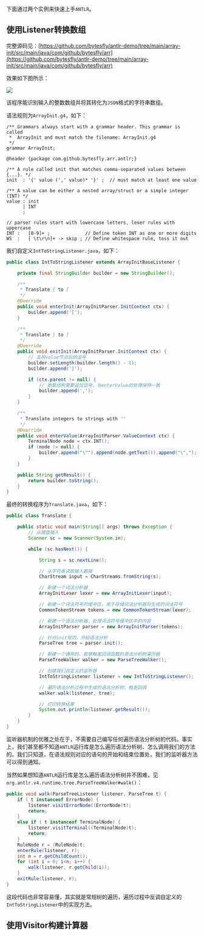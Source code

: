 
下面通过两个实例来快速上手`ANTLR`。


## 使用Listener转换数组

完整源码见：[https://github.com/bytesfly/antlr-demo/tree/main/array-init/src/main/java/com/github/bytesfly/arr](https://github.com/bytesfly/antlr-demo/tree/main/array-init/src/main/java/com/github/bytesfly/arr)

效果如下图所示：

![](https://img2020.cnblogs.com/blog/1546632/202112/1546632-20211204113455066-1434691214.png)

该程序能识别输入的整数数组并将其转化为`JSON`格式的字符串数组。

语法规则为`ArrayInit.g4`，如下：

```text
/** Grammars always start with a grammar header. This grammar is called
 *  ArrayInit and must match the filename: ArrayInit.g4
 */
grammar ArrayInit;

@header {package com.github.bytesfly.arr.antlr;}

/** A rule called init that matches comma-separated values between {...}. */
init  : '{' value (',' value)* '}' ;  // must match at least one value

/** A value can be either a nested array/struct or a simple integer (INT) */
value : init
      | INT
      ;

// parser rules start with lowercase letters, lexer rules with uppercase
INT :   [0-9]+ ;             // Define token INT as one or more digits
WS  :   [ \t\r\n]+ -> skip ; // Define whitespace rule, toss it out
```

我们自定义`IntToStringListener.java`，如下：

```java
public class IntToStringListener extends ArrayInitBaseListener {

    private final StringBuilder builder = new StringBuilder();

    /**
     * Translate { to [
     */
    @Override
    public void enterInit(ArrayInitParser.InitContext ctx) {
        builder.append('[');
    }

    /**
     * Translate } to ]
     */
    @Override
    public void exitInit(ArrayInitParser.InitContext ctx) {
        // 去除value节点后的逗号
        builder.setLength(builder.length() - 1);
        builder.append(']');

        if (ctx.parent != null) {
            // 嵌套结构需要追加逗号，与enterValue的处理保持一致
            builder.append(',');
        }
    }

    /**
     * Translate integers to strings with ""
     */
    @Override
    public void enterValue(ArrayInitParser.ValueContext ctx) {
        TerminalNode node = ctx.INT();
        if (node != null) {
            builder.append("\"").append(node.getText()).append("\",");
        }
    }

    public String getResult() {
        return builder.toString();
    }
}
```

最终的转换程序为`Translate.java`，如下：

```java
public class Translate {

    public static void main(String[] args) throws Exception {
        // 从键盘输入
        Scanner sc = new Scanner(System.in);

        while (sc.hasNext()) {

            String s = sc.nextLine();

            // 从字符串读取输入数据
            CharStream input = CharStreams.fromString(s);

            // 新建一个词法分析器
            ArrayInitLexer lexer = new ArrayInitLexer(input);

            // 新建一个词法符号的缓冲区，用于存储词法分析器将生成的词法符号
            CommonTokenStream tokens = new CommonTokenStream(lexer);

            // 新建一个语法分析器，处理词法符号缓冲区中的内容
            ArrayInitParser parser = new ArrayInitParser(tokens);

            // 针对init规则，开始语法分析
            ParseTree tree = parser.init();

            // 新建一个通用的、能够触发回调函数的语法分析树遍历器
            ParseTreeWalker walker = new ParseTreeWalker();

            // 创建我们自定义的监听器
            IntToStringListener listener = new IntToStringListener();

            // 遍历语法分析过程中生成的语法分析树，触发回调
            walker.walk(listener, tree);

            // 打印转换结果
            System.out.println(listener.getResult());
        }
    }
}
```

监听器机制的优雅之处在于，不需要自己编写任何遍历语法分析树的代码。事实上，我们甚至都不知道`ANTLR`运行库是怎么遍历语法分析树、怎么调用我们的方法的。我们只知道，在语法规则对应的语句的开始和结束位置处，我们的监听器方法可以得到通知。

当然如果想知道`ANTLR`运行库是怎么遍历语法分析树并不困难，见`org.antlr.v4.runtime.tree.ParseTreeWalker#walk()`：

```java
public void walk(ParseTreeListener listener, ParseTree t) {
    if ( t instanceof ErrorNode) {
        listener.visitErrorNode((ErrorNode)t);
        return;
    }
    else if ( t instanceof TerminalNode) {
        listener.visitTerminal((TerminalNode)t);
        return;
    }
    RuleNode r = (RuleNode)t;
    enterRule(listener, r);
    int n = r.getChildCount();
    for (int i = 0; i<n; i++) {
        walk(listener, r.getChild(i));
    }
    exitRule(listener, r);
}
```

这段代码也非常容易懂，其实就是常规树的遍历，遍历过程中反调自定义的`IntToStringListener`中的实现方法。

## 使用Visitor构建计算器


